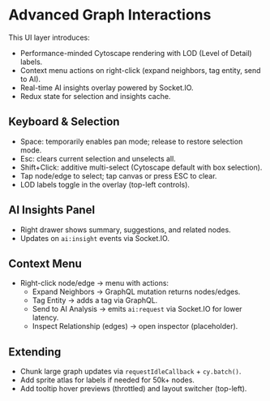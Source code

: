 # Advanced Graph Interactions

This UI layer introduces:

- Performance-minded Cytoscape rendering with LOD (Level of Detail) labels.
- Context menu actions on right-click (expand neighbors, tag entity, send to AI).
- Real-time AI insights overlay powered by Socket.IO.
- Redux state for selection and insights cache.

## Keyboard & Selection

- Space: temporarily enables pan mode; release to restore selection mode.
- Esc: clears current selection and unselects all.
- Shift+Click: additive multi-select (Cytoscape default with box selection).
- Tap node/edge to select; tap canvas or press ESC to clear.
- LOD labels toggle in the overlay (top-left controls).

## AI Insights Panel

- Right drawer shows summary, suggestions, and related nodes.
- Updates on `ai:insight` events via Socket.IO.

## Context Menu

- Right-click node/edge → menu with actions:
  - Expand Neighbors → GraphQL mutation returns nodes/edges.
  - Tag Entity → adds a tag via GraphQL.
  - Send to AI Analysis → emits `ai:request` via Socket.IO for lower latency.
  - Inspect Relationship (edges) → open inspector (placeholder).

## Extending

- Chunk large graph updates via `requestIdleCallback` + `cy.batch()`.
- Add sprite atlas for labels if needed for 50k+ nodes.
- Add tooltip hover previews (throttled) and layout switcher (top-left).
